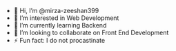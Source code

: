 - 👋 Hi, I’m @mirza-zeeshan399
- 👀 I’m interested in Web Development
- 🌱 I’m currently learning Backend
- 💞️ I’m looking to collaborate on Front End Development
- ⚡ Fun fact: I do not procastinate
